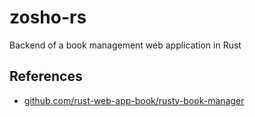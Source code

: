 # zosho-rs

Backend of a book management web application in Rust

## References

- [github.com/rust-web-app-book/rusty-book-manager](https://github.com/rust-web-app-book/rusty-book-manager)
